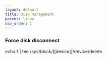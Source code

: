 ```yaml
---
layout: default
title: Disk management
parent: linux
nav_order: 1
---
```


### Force disk disconnect
echo 1 | tee /sys/block/[[device]]/device/delete